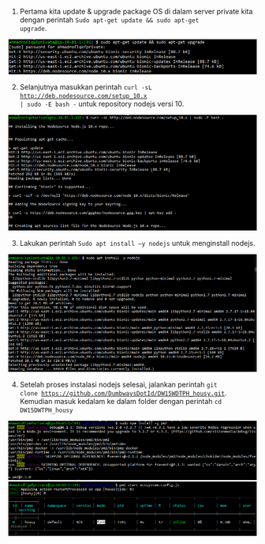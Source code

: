 1. Pertama kita update & upgrade package OS di dalam server private kita dengan perintah <code>Sudo apt-get update && sudo apt-get upgrade</code>.

<img src="/week1/assets2/19.png">

2. Selanjutnya masukkan perintah <code>curl -sL http://deb.nodesource.com/setup_10.x | sudo -E bash -</code> untuk repository
nodejs versi 10.

<img src="/week1/assets2/20.png">

3. Lakukan perintah <code>Sudo apt install –y nodejs</code> untuk menginstall nodejs.

<img src="/week1/assets2/21.png">

4. Setelah proses instalasi nodejs selesai, jalankan perintah <code>git clone https://github.com/DumbwaysDotId/DW15WDTPH_housy.git</code>.
Kemudian masuk kedalam ke dalam folder dengan perintah <code>cd DW15DWTPH_housy</code>


<img src="/week1/assets2/22.png">

<img src="/week1/assets2/23.png">
